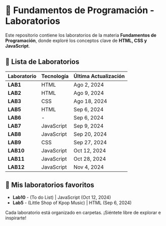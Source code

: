 # 🚀 Fundamentos de Programación - Laboratorios  

Este repositorio contiene los laboratorios de la materia **Fundamentos de Programación**, donde exploré los conceptos clave de **HTML, CSS y JavaScript**.

## 📌 Lista de Laboratorios  

| Laboratorio        | Tecnología    | Última Actualización |
|--------------------|--------------|----------------------|
| **LAB1**          | HTML         | Ago 2, 2024         |
| **LAB2**          | HTML         | Ago 9, 2024         |
| **LAB3**          | CSS          | Ago 18, 2024        |
| **LAB5**          | HTML         | Sep 6, 2024         |
| **LAB6**          | -            | Sep 6, 2024         |
| **LAB7**          | JavaScript   | Sep 9, 2024         |
| **LAB8**          | JavaScript   | Sep 20, 2024        |
| **LAB9**          | CSS          | Sep 27, 2024        |
| **LAB10**         | JavaScript   | Oct 12, 2024        |
| **LAB11**         | JavaScript   | Oct 28, 2024        |
| **LAB12**         | JavaScript   | Nov 4, 2024         |

## 🌟 Mis laboratorios favoritos  
- **Lab10** - (To do List)  | JavaScript (Oct 12, 2024)  
- **Lab5** - (Little Shop of Kpop Music)  | HTML (Sep 6, 2024)  

Cada laboratorio está organizado en carpetas.
¡Siéntete libre de explorar e inspirarte!  

